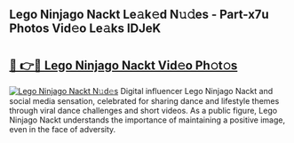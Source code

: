 ## Lego Ninjago Nackt Le𝚊k𝚎d N𝚞𝚍es - Part-x7u Photos Vid𝚎o Le𝚊ks lDJeK

# <h2><a href="http://fbanij.evod.top/?m=Lego+Ninjago+Nackt">🔗 👉🔴 Lego Ninjago Nackt Vid𝚎o Ph𝚘t𝚘s</a></h2>

[![Lego Ninjago Nackt N𝚞d𝚎s](https://i.imgur.com/8V9OHl7.gif)](http://fbanij.evod.top/?m=Lego+Ninjago+Nackt)
Digital influencer Lego Ninjago Nackt and social media sensation, celebrated for sharing dance and lifestyle themes through viral dance challenges and short videos. As a public figure, Lego Ninjago Nackt understands the importance of maintaining a positive image, even in the face of adversity. 
